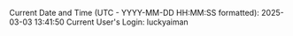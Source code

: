Current Date and Time (UTC - YYYY-MM-DD HH:MM:SS formatted): 2025-03-03 13:41:50
Current User's Login: luckyaiman
